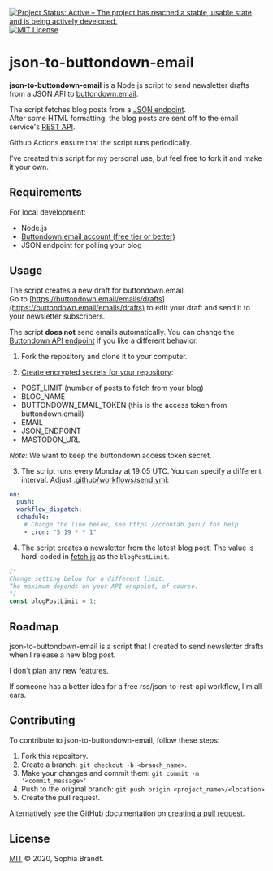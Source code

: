 [![Project Status: Active – The project has reached a stable, usable state and is being actively developed.](https://www.repostatus.org/badges/latest/active.svg)](https://www.repostatus.org/#active)
[![MIT License](https://img.shields.io/github/license/sophiabrandt/json-to-buttondown-email.svg)](https://github.com/sophiabrandt/json-to-buttondown-email/blob/master/LICENSE)

# json-to-buttondown-email

**json-to-buttondown-email** is a Node.js script to send newsletter drafts from a JSON API to [buttondown.email][buttondown].

The script fetches blog posts from a [JSON endpoint](https://www.rockyourcode.com/index.json).  
After some HTML formatting, the blog posts are sent off to the email service's [REST API](https://buttondown.email/features/api).

Github Actions ensure that the script runs periodically.

I've created this script for my personal use, but feel free to fork it and make it your own.

## Requirements

For local development:

- Node.js
- [Buttondown.email account (free tier or better)][buttondown]
- JSON endpoint for polling your blog

## Usage

The script creates a new draft for buttondown.email.  
Go to [https://buttondown.email/emails/drafts](https://buttondown.email/emails/drafts) to edit your draft and send it to your newsletter subscribers.

The script **does not** send emails automatically. You can change the [Buttondown API endpoint](https://api.buttondown.email/v1/schema) if you like a different behavior.

1. Fork the repository and clone it to your computer.

2. [Create encrypted secrets for your repository](https://docs.github.com/en/free-pro-team@latest/actions/reference/encrypted-secrets):

- POST_LIMIT (number of posts to fetch from your blog)
- BLOG_NAME
- BUTTONDOWN_EMAIL_TOKEN (this is the access token from buttondown.email)
- EMAIL
- JSON_ENDPOINT
- MASTODON_URL

_Note:_ We want to keep the buttondown access token secret.

3. The script runs every Monday at 19:05 UTC. You can specify a different interval. Adjust [.github/workflows/send.yml](.github/workflows/send.yml):

```yaml
on:
  push:
  workflow_dispatch:
  schedule:
    # Change the line below, see https://crontab.guru/ for help
    - cron: "5 19 * * 1"
```

4. The script creates a newsletter from the latest blog post. The value is hard-coded in [fetch.js](fetch.js) as the `blogPostLimit`.

```js
/*
Change setting below for a different limit.
The maximum depends on your API endpoint, of course.
*/
const blogPostLimit = 1;
```

## Roadmap

json-to-buttondown-email is a script that I created to send newsletter drafts when I release a new blog post.

I don't plan any new features.

If someone has a better idea for a free rss/json-to-rest-api workflow, I'm all ears.

## Contributing

To contribute to json-to-buttondown-email, follow these steps:

1. Fork this repository.
2. Create a branch: `git checkout -b <branch_name>`.
3. Make your changes and commit them: `git commit -m '<commit_message>'`
4. Push to the original branch: `git push origin <project_name>/<location>`
5. Create the pull request.

Alternatively see the GitHub documentation on [creating a pull request](https://help.github.com/en/github/collaborating-with-issues-and-pull-requests/creating-a-pull-request).

## License

[MIT](LICENSE) &copy; 2020, Sophia Brandt.

[buttondown]: https://buttondown.email
